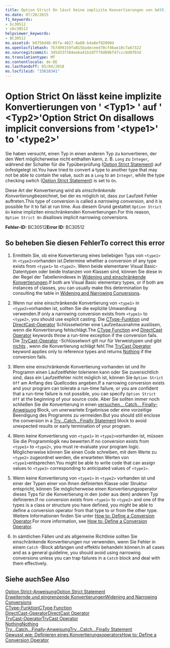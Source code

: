 ```yaml
---
title: Option Strict On lässt keine implizite Konvertierungen von &#39; &lt;Typ1&gt; &#39; auf &#39; &lt;Typ2&gt;&#39;
ms.date: 07/20/2015
f1_keywords:
- bc30512
- vbc30512
helpviewer_keywords:
- BC30512
ms.assetid: b9756d48-05fa-4027-8a80-b4a0ef92099d
ms.openlocfilehash: 7b7d99159fa015ba4eceed70cf46ae10c7a67322
ms.sourcegitcommit: 3d5d33f384eeba41b2dff79d096f47ccc8d8f03d
ms.translationtype: MT
ms.contentlocale: de-DE
ms.lasthandoff: 05/04/2018
ms.locfileid: "33618341"
---
```

# <a name="option-strict-on-disallows-implicit-conversions-from-39lttype1gt39-to-39lttype2gt39"></a><span data-ttu-id="62a08-102">Option Strict On lässt keine implizite Konvertierungen von &#39; &lt;Typ1&gt; &#39; auf &#39; &lt;Typ2&gt;&#39;</span><span class="sxs-lookup"><span data-stu-id="62a08-102">Option Strict On disallows implicit conversions from &#39;&lt;type1&gt;&#39; to &#39;&lt;type2&gt;&#39;</span></span>
<span data-ttu-id="62a08-103">Sie haben versucht, einen Typ in einen anderen Typ zu konvertieren, der den Wert möglicherweise nicht enthalten kann, z. B. `Long` zu `Integer`, während der Schalter für die Typüberprüfung ([Option Strict Statement](../../visual-basic/language-reference/statements/option-strict-statement.md)) auf `On`festgelegt ist.</span><span class="sxs-lookup"><span data-stu-id="62a08-103">You have tried to convert a type to another type that may not be able to contain the value, such as a `Long` to an `Integer`, while the type checking switch ([Option Strict Statement](../../visual-basic/language-reference/statements/option-strict-statement.md)) is set to `On`.</span></span>  
  
 <span data-ttu-id="62a08-104">Diese Art der Konvertierung wird als *einschränkende Konvertierung*bezeichnet, bei der es möglich ist, dass zur Laufzeit Fehler auftreten.</span><span class="sxs-lookup"><span data-stu-id="62a08-104">This type of conversion is called a *narrowing conversion*, and it is possible for it to fail at run time.</span></span> <span data-ttu-id="62a08-105">Aus diesem Grund gestattet `Option Strict On` keine impliziten einschränkenden Konvertierungen.</span><span class="sxs-lookup"><span data-stu-id="62a08-105">For this reason, `Option Strict On` disallows implicit narrowing conversions.</span></span>  
  
 <span data-ttu-id="62a08-106">**Fehler-ID:** BC30512</span><span class="sxs-lookup"><span data-stu-id="62a08-106">**Error ID:** BC30512</span></span>  
  
## <a name="to-correct-this-error"></a><span data-ttu-id="62a08-107">So beheben Sie diesen Fehler</span><span class="sxs-lookup"><span data-stu-id="62a08-107">To correct this error</span></span>  
  
1.  <span data-ttu-id="62a08-108">Ermitteln Sie, ob eine Konvertierung eines beliebigen Typs von `<type1>` in `<type2>`vorhanden ist.</span><span class="sxs-lookup"><span data-stu-id="62a08-108">Determine whether a conversion of any type exists from `<type1>` to `<type2>`.</span></span> <span data-ttu-id="62a08-109">Wenn beide elementarer Visual Basic-Datentypen oder beide Instanzen von Klassen sind, können Sie diese in der Regel der Tabellenindexes in [Widening und einschränkende Konvertierungen](../../visual-basic/programming-guide/language-features/data-types/widening-and-narrowing-conversions.md).</span><span class="sxs-lookup"><span data-stu-id="62a08-109">If both are Visual Basic elementary types, or if both are instances of classes, you can usually make this determination by consulting the table in [Widening and Narrowing Conversions](../../visual-basic/programming-guide/language-features/data-types/widening-and-narrowing-conversions.md).</span></span>  
  
2.  <span data-ttu-id="62a08-110">Wenn nur eine einschränkende Konvertierung von `<type1>` in `<type2>`vorhanden ist, sollten Sie die explizite Umwandlung verwenden.</span><span class="sxs-lookup"><span data-stu-id="62a08-110">If only a narrowing conversion exists from `<type1>` to `<type2>`, you should use explicit casting.</span></span> <span data-ttu-id="62a08-111">Die [CType-Funktion](../../visual-basic/language-reference/functions/ctype-function.md) und [DirectCast-Operator](../../visual-basic/language-reference/operators/directcast-operator.md) Schlüsselwörter eine Laufzeitausnahme auslösen, wenn die Konvertierung fehlschlägt.</span><span class="sxs-lookup"><span data-stu-id="62a08-111">The [CType Function](../../visual-basic/language-reference/functions/ctype-function.md) and [DirectCast Operator](../../visual-basic/language-reference/operators/directcast-operator.md) keywords throw a run-time exception if the conversion fails.</span></span> <span data-ttu-id="62a08-112">Die [TryCast-Operator](../../visual-basic/language-reference/operators/trycast-operator.md) -Schlüsselwort gilt nur für Verweistypen und gibt [nichts](../../visual-basic/language-reference/nothing.md) , wenn die Konvertierung schlägt fehl.</span><span class="sxs-lookup"><span data-stu-id="62a08-112">The [TryCast Operator](../../visual-basic/language-reference/operators/trycast-operator.md) keyword applies only to reference types and returns [Nothing](../../visual-basic/language-reference/nothing.md) if the conversion fails.</span></span>  
  
3.  <span data-ttu-id="62a08-113">Wenn eine einschränkende Konvertierung vorhanden ist und Ihr Programm einen Laufzeitfehler tolerieren kann oder Sie zuversichtlich sind, dass ein Laufzeitfehler nicht möglich ist, können Sie `Option Strict Off` am Anfang des Quellcodes angeben.</span><span class="sxs-lookup"><span data-stu-id="62a08-113">If a narrowing conversion exists and your program can tolerate a run-time failure, or you are confident that a run-time failure is not possible, you can specify `Option Strict Off` at the beginning of your source code.</span></span> <span data-ttu-id="62a08-114">Aber Sie sollten immer noch schließen Sie die Konvertierung in einen [versuchen... Catch... Finally-Anweisung](../../visual-basic/language-reference/statements/try-catch-finally-statement.md) Block, um unerwartete Ergebnisse oder eine vorzeitige Beendigung des Programms zu vermeiden.</span><span class="sxs-lookup"><span data-stu-id="62a08-114">But you should still enclose the conversion in a [Try...Catch...Finally Statement](../../visual-basic/language-reference/statements/try-catch-finally-statement.md) block to avoid unexpected results or early termination of your program.</span></span>  
  
4.  <span data-ttu-id="62a08-115">Wenn keine Konvertierung von `<type1>` in `<type2>`vorhanden ist, müssen Sie die Programmlogik neu bewerten.</span><span class="sxs-lookup"><span data-stu-id="62a08-115">If no conversion exists from `<type1>` to `<type2>`, you must re-evaluate your program logic.</span></span> <span data-ttu-id="62a08-116">Möglicherweise können Sie einen Code schreiben, mit dem Werte zu `<type2>` zugeordnet werden, die erwarteten Werten von `<type1>`entsprechen.</span><span class="sxs-lookup"><span data-stu-id="62a08-116">You might be able to write code that can assign values to `<type2>` corresponding to anticipated values of `<type1>`.</span></span>  
  
5.  <span data-ttu-id="62a08-117">Wenn keine Konvertierung von `<type1>` in `<type2>` vorhanden ist und einer der Typen einer von Ihnen definierten Klasse oder Struktur entspricht, können Sie möglicherweise einen Konvertierungsoperator dieses Typs für die Konvertierung in den (oder aus dem) anderen Typ definieren.</span><span class="sxs-lookup"><span data-stu-id="62a08-117">If no conversion exists from `<type1>` to `<type2>` and one of the types is a class or structure you have defined, you might be able to define a conversion operator from that type to or from the other type.</span></span> <span data-ttu-id="62a08-118">Weitere Informationen finden Sie unter [How to: Define a Conversion Operator](../../visual-basic/programming-guide/language-features/procedures/how-to-define-a-conversion-operator.md).</span><span class="sxs-lookup"><span data-stu-id="62a08-118">For more information, see [How to: Define a Conversion Operator](../../visual-basic/programming-guide/language-features/procedures/how-to-define-a-conversion-operator.md).</span></span>  
  
6.  <span data-ttu-id="62a08-119">In sämtlichen Fällen und als allgemeine Richtlinie sollten Sie einschränkende Konvertierungen nur verwenden, wenn Sie Fehler in einem `Catch` -Block abfangen und effektiv behandeln können.</span><span class="sxs-lookup"><span data-stu-id="62a08-119">In all cases and as a general guideline, you should avoid using narrowing conversions unless you can trap failures in a `Catch` block and deal with them effectively.</span></span>  
  
## <a name="see-also"></a><span data-ttu-id="62a08-120">Siehe auch</span><span class="sxs-lookup"><span data-stu-id="62a08-120">See Also</span></span>  
 [<span data-ttu-id="62a08-121">Option Strict-Anweisung</span><span class="sxs-lookup"><span data-stu-id="62a08-121">Option Strict Statement</span></span>](../../visual-basic/language-reference/statements/option-strict-statement.md)  
 [<span data-ttu-id="62a08-122">Erweiternde und eingrenzende Konvertierungen</span><span class="sxs-lookup"><span data-stu-id="62a08-122">Widening and Narrowing Conversions</span></span>](../../visual-basic/programming-guide/language-features/data-types/widening-and-narrowing-conversions.md)  
 [<span data-ttu-id="62a08-123">CType-Funktion</span><span class="sxs-lookup"><span data-stu-id="62a08-123">CType Function</span></span>](../../visual-basic/language-reference/functions/ctype-function.md)  
 [<span data-ttu-id="62a08-124">DirectCast-Operator</span><span class="sxs-lookup"><span data-stu-id="62a08-124">DirectCast Operator</span></span>](../../visual-basic/language-reference/operators/directcast-operator.md)  
 [<span data-ttu-id="62a08-125">TryCast-Operator</span><span class="sxs-lookup"><span data-stu-id="62a08-125">TryCast Operator</span></span>](../../visual-basic/language-reference/operators/trycast-operator.md)  
 [<span data-ttu-id="62a08-126">Nothing</span><span class="sxs-lookup"><span data-stu-id="62a08-126">Nothing</span></span>](../../visual-basic/language-reference/nothing.md)  
 [<span data-ttu-id="62a08-127">Try...Catch...Finally-Anweisung</span><span class="sxs-lookup"><span data-stu-id="62a08-127">Try...Catch...Finally Statement</span></span>](../../visual-basic/language-reference/statements/try-catch-finally-statement.md)  
 [<span data-ttu-id="62a08-128">Gewusst wie: Definieren eines Konvertierungsoperators</span><span class="sxs-lookup"><span data-stu-id="62a08-128">How to: Define a Conversion Operator</span></span>](../../visual-basic/programming-guide/language-features/procedures/how-to-define-a-conversion-operator.md)
